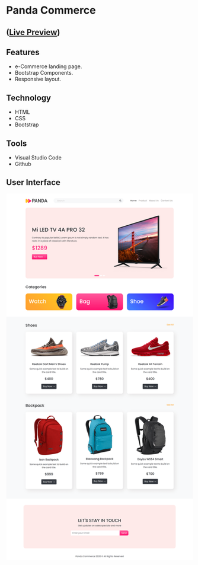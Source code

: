# Panda Commerce
## ([Live Preview](https://tayab-pabel.github.io/panda-commerce/))
## Features
   - e-Commerce landing page.
   - Bootstrap Components.
   - Responsive layout.
## Technology
   - HTML
   - CSS
   - Bootstrap
## Tools
   - Visual Studio Code
   - Github
## User Interface
![](ui/panda-commerce-ui.png)